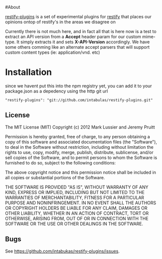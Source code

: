 #About

[restify-plugins](https://github.com/intabulas/restify-plugins) is a set of experimental plugins for [restify](http://mcavage.github.com/node-restify) that places our opinions ontop of restify's in the areas we disagree on

Currently there is not much here, and in fact all that is here now is a test to extract an API version from a **Accept** header param for our custom mime-type. It simply extracts it and sets **X-API-Version** accordingly. We have some others comming like an alternate accept parsers that will support custom content types (ie: application/vnd. etc)

# Installation

since we havent put this into the npm registry yet, you can add it to your package.json as a depedency using the http git url

    "restify-plugins": "git://github.com/intabulas/restify-plugins.git"

## License

The MIT License (MIT)
Copyright (c) 2012 Mark Lussier and Jeremy Pruitt

Permission is hereby granted, free of charge, to any person obtaining a copy of
this software and associated documentation files (the "Software"), to deal in
the Software without restriction, including without limitation the rights to
use, copy, modify, merge, publish, distribute, sublicense, and/or sell copies of
the Software, and to permit persons to whom the Software is furnished to do so,
subject to the following conditions:

The above copyright notice and this permission notice shall be included in all
copies or substantial portions of the Software.

THE SOFTWARE IS PROVIDED "AS IS", WITHOUT WARRANTY OF ANY KIND, EXPRESS OR
IMPLIED, INCLUDING BUT NOT LIMITED TO THE WARRANTIES OF MERCHANTABILITY,
FITNESS FOR A PARTICULAR PURPOSE AND NONINFRINGEMENT. IN NO EVENT SHALL THE
AUTHORS OR COPYRIGHT HOLDERS BE LIABLE FOR ANY CLAIM, DAMAGES OR OTHER
LIABILITY, WHETHER IN AN ACTION OF CONTRACT, TORT OR OTHERWISE, ARISING FROM,
OUT OF OR IN CONNECTION WITH THE SOFTWARE OR THE USE OR OTHER DEALINGS IN THE
SOFTWARE.

## Bugs

See <https://github.com/intabukas/restify-plugins/issues>.
